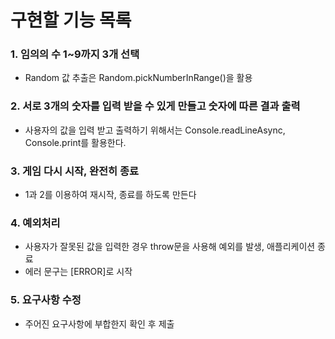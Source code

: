 # 구현할 기능 목록

### 1. 임의의 수 1~9까지 3개 선택

- Random 값 추출은 Random.pickNumberInRange()을 활용

### 2. 서로 3개의 숫자를 입력 받을 수 있게 만들고 숫자에 따른 결과 출력

- 사용자의 값을 입력 받고 출력하기 위해서는 Console.readLineAsync, Console.print를 활용한다.

### 3. 게임 다시 시작, 완전히 종료

- 1과 2를 이용하여 재시작, 종료를 하도록 만든다

### 4. 예외처리

- 사용자가 잘못된 값을 입력한 경우 throw문을 사용해 예외를 발생, 애플리케이션 종료
- 에러 문구는 [ERROR]로 시작

### 5. 요구사항 수정

- 주어진 요구사항에 부합한지 확인 후 제출
